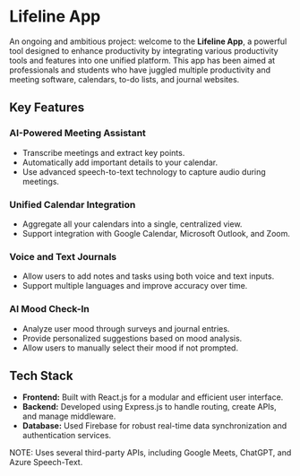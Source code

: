 <h1>Lifeline App</h1>

<p>An ongoing and ambitious project: welcome to the <strong>Lifeline App</strong>, a powerful tool designed to enhance productivity by integrating various productivity tools and features into one unified platform. This app has been aimed at professionals and students who have juggled multiple productivity and meeting software, calendars, to-do lists, and journal websites.</p>

<h2>Key Features</h2>

<h3>AI-Powered Meeting Assistant</h3>
<ul>
  <li>Transcribe meetings and extract key points.</li>
  <li>Automatically add important details to your calendar.</li>
  <li>Use advanced speech-to-text technology to capture audio during meetings.</li>
</ul>

<h3>Unified Calendar Integration</h3>
<ul>
  <li>Aggregate all your calendars into a single, centralized view.</li>
  <li>Support integration with Google Calendar, Microsoft Outlook, and Zoom.</li>
</ul>

<h3>Voice and Text Journals</h3>
<ul>
  <li>Allow users to add notes and tasks using both voice and text inputs.</li>
  <li>Support multiple languages and improve accuracy over time.</li>
</ul>

<h3>AI Mood Check-In</h3>
<ul>
  <li>Analyze user mood through surveys and journal entries.</li>
  <li>Provide personalized suggestions based on mood analysis.</li>
  <li>Allow users to manually select their mood if not prompted.</li>
</ul>

<h2>Tech Stack</h2>
<ul>
  <li><strong>Frontend:</strong> Built with React.js for a modular and efficient user interface.</li>
  <li><strong>Backend:</strong> Developed using Express.js to handle routing, create APIs, and manage middleware.</li>
  <li><strong>Database:</strong> Used Firebase for robust real-time data synchronization and authentication services.</li>
</ul>
<p>NOTE: Uses several third-party APIs, including Google Meets, ChatGPT, and Azure Speech-Text.</p>
